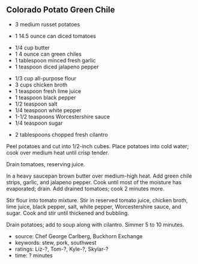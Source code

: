 Colorado Potato Green Chile
---------------------------

- 3 medium russet potatoes
<!-- -->
- 1 14.5 ounce can diced tomatoes
<!-- -->
- 1/4 cup butter
- 1 4 ounce can green chiles
- 1 tablespoon minced fresh garlic
- 1 teaspoon diced jalapeno pepper
<!-- -->
- 1/3 cup all-purpose flour
- 3 cups chicken broth
- 1 teaspoon fresh lime juice
- 1 teaspoon black pepper
- 1/2 teaspoon salt
- 1/4 teaspoon white pepper
- 1-1/2 teaspoons Worcestershire sauce
- 1/4 teaspoon sugar
<!-- -->
- 2 tablespoons chopped fresh cilantro

Peel potatoes and cut into 1/2-inch cubes.  Place potatoes into cold
water; cook over medium heat until crisp tender.

Drain tomatoes, reserving juice.

In a heavy saucepan brown butter over medium-high heat.  Add green
chile strips, garlic, and jalapeno pepper.  Cook until most of the
moisture has evaporated; drain.  Add drained tomatoes; cook 2 minutes
more.

Stir flour into tomato mixture.  Stir in reserved tomato juice,
chicken broth, lime juice, black pepper, salt, white pepper,
Worcestershire sauce, and sugar.  Cook and stir until thickened and
bubbling.

Drain potatoes; add to soup along with cilantro.  Simmer 5 to 10
minutes.

- source: Chef George Carlberg, Buckhorn Exchange
- keywords: stew, pork, southwest
- ratings: Liz-?, Tom-?, Kyle-?, Skylar-?
- time: ? minutes
